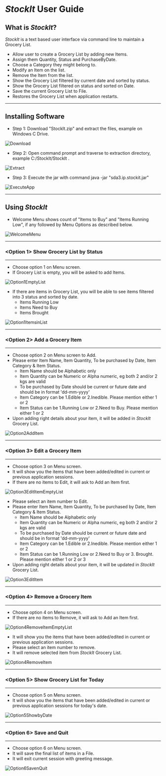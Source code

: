 # *StockIt* User Guide


## What is *StockIt*?

*StockIt* is a text based user interface via command line to maintain a Grocery List.
* Allow user to create a Grocery List by adding new Items.
* Assign them Quantity, Status and PurchaseByDate.
* Choose a Category they might belong to.
* Modify an Item on the list.
* Remove the Item from the list.
* Show the Grocery List filtered by current date and sorted by status.
* Show the Grocery List filtered on status and sorted on Date.
* Save the current Grocery List to File.
* Restores the Grocery List when application restarts.

------------
## Installing Software

- Step 1: Download "StockIt.zip" and extract the files, example on Windows C Drive.

![Download](https://github.com/GazalaS/StockIt/blob/master/doc/img/zipsave.PNG)

- Step 2: Open command prompt and traverse to extraction directory, example C:/StockIt/StockIt .

![Extract](https://github.com/GazalaS/StockIt/blob/master/doc/img/extractfiles.PNG)

- Step 3: Execute the jar with command 
			java -jar "sda3.ip.stockit.jar"

			
![ExecuteApp](https://github.com/GazalaS/StockIt/blob/master/doc/img/executeapp.PNG)	

------------
## Using *StockIt*

- Welcome Menu shows count of "Items to Buy" and "Items Running Low", if any followed by Menu Options as described below.

![WelcomeMenu](https://github.com/GazalaS/StockIt/blob/master/doc/img/welcomemenu.PNG)	

------------
### <Option 1> Show Grocery List by Status
------------
- Choose option 1 on Menu screen.
- If Grocery List is empty, you will be asked to add Items.

![Option1EmptyList](https://github.com/GazalaS/StockIt/blob/master/doc/img/op1emptylist.PNG)

- If there are items in Grocery List, you will be able to see items filtered into 3 status and sorted by date.
	- Items Running Low
	- Items Need to Buy
	- Items Brought

![Option1ItemsinList](https://github.com/GazalaS/StockIt/blob/master/doc/img/op1availableitems.PNG)

------------
### <Option 2> Add a Grocery Item
------------

- Choose option 2 on Menu screen to Add.
- Please enter Item Name, Item Quantity, To be purchased by Date, Item Category & Item Status.
	- Item Name should be Alphabetic only
	- Item Quantity can be Numeric or Alpha numeric, eg both 2 and/or 2 kgs are valid
	- To be purchased by Date should be current or future date and should be in format 'dd-mm-yyyy'
	- Item Category can be 1.Edible or 2.Inedible. Please mention either 1 or 2
	- Item Status can be 1.Running Low or 2.Need to Buy. Please mention either 1 or 2
- Upon adding right details about your item, it will be added in *StockIt* Grocery List.

![Option2AddItem](https://github.com/GazalaS/StockIt/blob/master/doc/img/op2additem.PNG)

------------
### <Option 3> Edit a Grocery Item
------------

- Choose option 3 on Menu screen.
- It will show you the items that have been added/edited in current or previous application sessions.
- If there are no items to Edit, it will ask to Add an Item first.

![Option3EditItemEmptyList](https://github.com/GazalaS/StockIt/blob/master/doc/img/op3edititememptylist.PNG)

- Please select an item number to Edit.
- Please enter Item Name, Item Quantity, To be purchased by Date, Item Category & Item Status.
	- Item Name should be Alphabetic only
	- Item Quantity can be Numeric or Alpha numeric, eg both 2 and/or 2 kgs are valid
	- To be purchased by Date should be current or future date and should be in format 'dd-mm-yyyy'
	- Item Category can be 1.Edible or 2.Inedible. Please mention either 1 or 2
	- Item Status can be 1.Running Low or 2.Need to Buy or 3. Brought. Please mention either 1 or 2 or 3
- Upon adding right details about your item, it will be updated in *StockIt* Grocery List.

![Option3EditItem](https://github.com/GazalaS/StockIt/blob/master/doc/img/op3edititem.PNG)

------------
### <Option 4> Remove a Grocery Item
------------

- Choose option 4 on Menu screen.
- If there are no items to Remove, it will ask to Add an Item first.

![Option4RemoveItemEmptyList](https://github.com/GazalaS/StockIt/blob/master/doc/img/op4removeitememptylist.PNG)

- It will show you the items that have been added/edited in current or previous application sessions.
- Please select an item number to remove.
- It will remove selected item from *StockIt* Grocery List.


![Option4RemoveItem](https://github.com/GazalaS/StockIt/blob/master/doc/img/op4removeitem.PNG)

------------
### <Option 5> Show Grocery List for Today
------------

- Choose option 5 on Menu screen.
- It will show you the items that have been added/edited in current or previous application sessions for today's date.

![Option5ShowbyDate](https://github.com/GazalaS/StockIt/blob/master/doc/img/op5showbydate.PNG)

------------
### <Option 6> Save and Quit
------------

- Choose option 6 on Menu screen.
- It will save the final list of items in a File.
- It will exit current session with greeting message.

![Option6SavenQuit](https://github.com/GazalaS/StockIt/blob/master/doc/img/op6savenquit.PNG)
